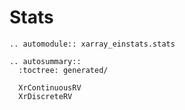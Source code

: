 # Stats
```{eval-rst}
.. automodule:: xarray_einstats.stats
```

```{eval-rst}
.. autosummary::
  :toctree: generated/

  XrContinuousRV
  XrDiscreteRV
```
